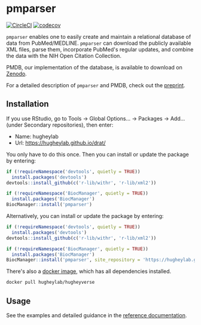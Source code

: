 # pmparser

[![CircleCI](https://circleci.com/gh/hugheylab/pmparser.svg?style=shield)](https://circleci.com/gh/hugheylab/pmparser)
[![codecov](https://codecov.io/gh/hugheylab/pmparser/branch/master/graph/badge.svg)](https://codecov.io/gh/hugheylab/pmparser)

`pmparser` enables one to easily create and maintain a relational database of data from PubMed/MEDLINE. `pmparser` can download the publicly available XML files, parse them, incorporate PubMed's regular updates, and combine the data with the NIH Open Citation Collection.

PMDB, our implementation of the database, is available to download on [Zenodo](https://doi.org/10.5281/zenodo.4008110).

For a detailed description of `pmparser` and PMDB, check out the [preprint](doi:here).

## Installation

If you use RStudio, go to Tools -> Global Options... -> Packages -> Add... (under Secondary repositories), then enter:

- Name: hugheylab
- Url: https://hugheylab.github.io/drat/

You only have to do this once. Then you can install or update the package by entering:

```R
if (!requireNamespace('devtools', quietly = TRUE))
  install.packages('devtools')
devtools::install_github(c('r-lib/withr', 'r-lib/xml2'))

if (!requireNamespace('BiocManager', quietly = TRUE))
  install.packages('BiocManager')
BiocManager::install('pmparser')
```

Alternatively, you can install or update the package by entering:

```R
if (!requireNamespace('devtools', quietly = TRUE))
  install.packages('devtools')
devtools::install_github(c('r-lib/withr', 'r-lib/xml2'))

if (!requireNamespace('BiocManager', quietly = TRUE))
  install.packages('BiocManager')
BiocManager::install('pmparser', site_repository = 'https://hugheylab.github.io/drat/')
```

There's also a [docker image](https://hub.docker.com/r/hugheylab/hugheyverse), which has all dependencies installed.

```bash
docker pull hugheylab/hugheyverse
```

## Usage

See the examples and detailed guidance in the [reference documentation](https://pmparser.hugheylab.org/reference/index.html).
